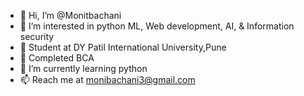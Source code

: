 - 👋 Hi, I’m @Monitbachani
- 👀 I’m interested in python ML, Web development, AI, &  Information security
- 🏫 Student at DY Patil International University,Pune 
- 👔 Completed BCA
- 🌱 I’m currently learning python
- 📫 Reach me at monibachani3@gmail.com

<!---
monibachani/monibachani is a ✨ special ✨ repository because its `README.md` (this file) appears on your GitHub profile.
You can click the Preview link to take a look at your changes.
--->
